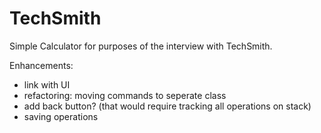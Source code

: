 # TechSmith
Simple Calculator for purposes of the interview with TechSmith.

Enhancements:
- link with UI
- refactoring: moving commands to seperate class
- add back button? (that would require tracking all operations on stack)
- saving operations
